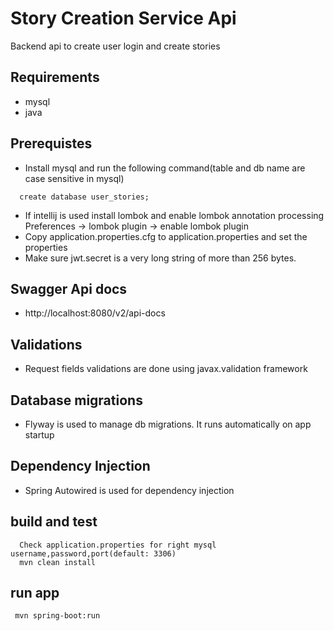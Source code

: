 # Story Creation Service Api
 Backend api to create user login and create stories
## Requirements

- mysql
- java

## Prerequistes
- Install mysql and  run the following command(table and db name are case sensitive in mysql)
```
  create database user_stories;
  ```
- If intellij is used install lombok and enable lombok annotation processing
    Preferences -> lombok plugin -> enable lombok plugin
- Copy application.properties.cfg to application.properties and set the properties
- Make sure jwt.secret is a very long string of more than 256 bytes.

## Swagger Api docs

- http://localhost:8080/v2/api-docs

## Validations

- Request fields validations are done using javax.validation framework


## Database migrations

- Flyway is used to manage db migrations. It runs automatically on app startup


## Dependency Injection

- Spring Autowired is used for dependency injection


## build and test

```
  Check application.properties for right mysql username,password,port(default: 3306)
  mvn clean install
```

## run app

```
 mvn spring-boot:run

```
